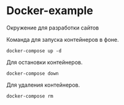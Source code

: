 # Docker-example
Окружение для разработки сайтов

Команда для запуска контейнеров в фоне.

`docker-compose up -d`

Для остановки контейнеров.

`docker-compose down`

Для удаления контейнеров.

`docker-compose rm`